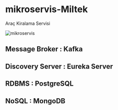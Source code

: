 # mikroservis-Miltek
Araç Kiralama Servisi

![mikroservis](https://user-images.githubusercontent.com/101670417/207201891-42afdb1c-287a-4d49-8524-0632009cf713.jpeg)


## Message Broker  : Kafka

## Discovery Server : Eureka Server 

## RDBMS : PostgreSQL

## NoSQL : MongoDB

